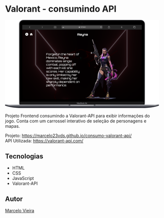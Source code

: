 # Valorant - consumindo API

![](./img/preview.png)

Projeto Frontend consumindo a Valorant-API para exibir informações do jogo. Conta com um carrossel interativo de seleção de personagens e mapas.  

Projeto: https://marcelo23vds.github.io/consumo-valorant-api/  
API Utilizada: https://valorant-api.com/  

## Tecnologias
* HTML
* CSS
* JavaScript
* Valorant-API

## Autor
[Marcelo Vieira](<https://www.linkedin.com/in/marcelovieirasilva/>)
